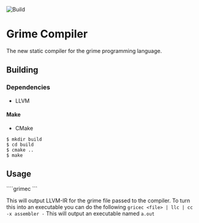 ![Build](https://github.com/Edward-0/grimec/workflows/Build/badge.svg)
# Grime Compiler
The new static compiler for the grime programming language.

## Building
### Dependencies
 * LLVM
#### Make
 * CMake
```
$ mkdir build
$ cd build
$ cmake ..
$ make
```

## Usage

````grimec <file>```

This will output LLVM-IR for the grime file passed to the compiler. To turn this into an executable you can do the following
```gricec <file> | llc | cc -x assembler -``` This will output an executable named `a.out`
